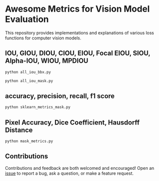 # Awesome Metrics for Vision Model Evaluation

This repository provides implementations and explanations of various loss functions for computer vision models.

## IOU, GIOU, DIOU, CIOU, EIOU, Focal EIOU, SIOU, Alpha-IOU, WIOU, MPDIOU

```python
python all_iou_bbx.py
```

```python
python all_iou_mask.py
```

## accuracy, precision, recall, f1 score

```python
python sklearn_metrics_mask.py
```

## Pixel Accuracy, Dice Coefficient, Hausdorff Distance

```python
python mask_metrics.py
```

## Contributions
Contributions and feedback are both welcomed and encouraged! Open an [issue](https://github.com/pg56714/Awesome-Vision-Metrics/issues) to report a bug, ask a question, or make a feature request.
